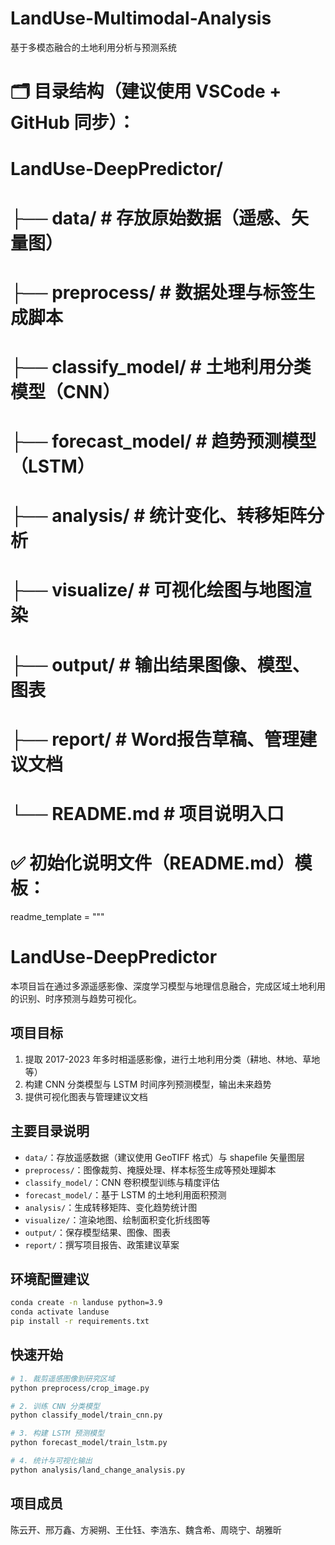 # LandUse-Multimodal-Analysis
基于多模态融合的土地利用分析与预测系统

# 🗂 目录结构（建议使用 VSCode + GitHub 同步）：

# LandUse-DeepPredictor/
# ├── data/                # 存放原始数据（遥感、矢量图）
# ├── preprocess/          # 数据处理与标签生成脚本
# ├── classify_model/      # 土地利用分类模型（CNN）
# ├── forecast_model/      # 趋势预测模型（LSTM）
# ├── analysis/            # 统计变化、转移矩阵分析
# ├── visualize/           # 可视化绘图与地图渲染
# ├── output/              # 输出结果图像、模型、图表
# ├── report/              # Word报告草稿、管理建议文档
# └── README.md            # 项目说明入口

# ✅ 初始化说明文件（README.md）模板：

readme_template = """
# LandUse-DeepPredictor

本项目旨在通过多源遥感影像、深度学习模型与地理信息融合，完成区域土地利用的识别、时序预测与趋势可视化。

## 项目目标
1. 提取 2017-2023 年多时相遥感影像，进行土地利用分类（耕地、林地、草地等）
2. 构建 CNN 分类模型与 LSTM 时间序列预测模型，输出未来趋势
3. 提供可视化图表与管理建议文档

## 主要目录说明
- `data/`：存放遥感数据（建议使用 GeoTIFF 格式）与 shapefile 矢量图层
- `preprocess/`：图像裁剪、掩膜处理、样本标签生成等预处理脚本
- `classify_model/`：CNN 卷积模型训练与精度评估
- `forecast_model/`：基于 LSTM 的土地利用面积预测
- `analysis/`：生成转移矩阵、变化趋势统计图
- `visualize/`：渲染地图、绘制面积变化折线图等
- `output/`：保存模型结果、图像、图表
- `report/`：撰写项目报告、政策建议草案

## 环境配置建议
```bash
conda create -n landuse python=3.9
conda activate landuse
pip install -r requirements.txt
```

## 快速开始
```bash
# 1. 裁剪遥感图像到研究区域
python preprocess/crop_image.py

# 2. 训练 CNN 分类模型
python classify_model/train_cnn.py

# 3. 构建 LSTM 预测模型
python forecast_model/train_lstm.py

# 4. 统计与可视化输出
python analysis/land_change_analysis.py
```

## 项目成员
陈云开、邢万鑫、方昶朔、王仕钰、李浩东、魏含希、周晓宁、胡雅昕
